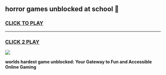
## horror games unblocked at school 👋
<h3>
<a href="https://premium.freeplayer.one?title=horror_games_unblocked_at_school&ref=13F">CLICK TO PLAY</a></h3>
<hr>

<h3>
<a href="https://premium.freeplayer.one?title=horror_games_unblocked_at_school&ref=13F">CLICK 2 PLAY</a>
  
</h3>

<a href="https://premium.freeplayer.one?title=horror_games_unblocked_at_school&ref=12F/"><img src="https://clearcache.store/games.png"></a>


**worlds hardest game unblocked: Your Gateway to Fun and Accessible Online Gaming**
